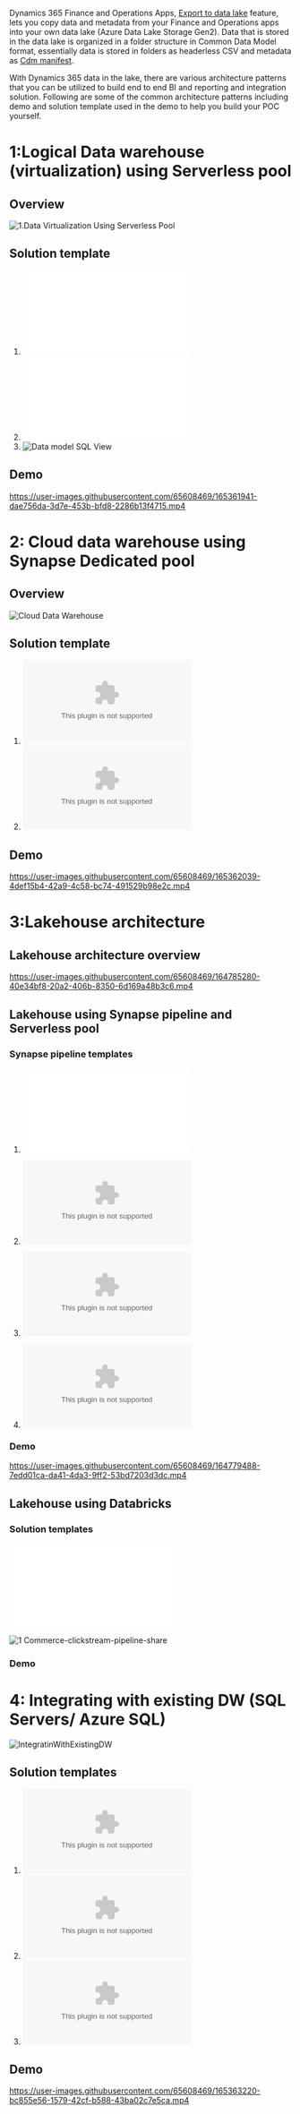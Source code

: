 
Dynamics 365 Finance and Operations Apps, [Export to data lake](https://docs.microsoft.com/en-us/dynamics365/fin-ops-core/dev-itpro/data-entities/finance-data-azure-data-lake) feature, lets you copy data and metadata from your Finance and Operations apps into your own data lake (Azure Data Lake Storage Gen2). 
Data that is stored in the data lake is organized in a folder structure in Common Data Model format, essentially data is stored in folders as headerless CSV and metadata as [Cdm manifest](https://docs.microsoft.com/en-us/common-data-model/cdm-manifest).  

With Dynamics 365 data in the lake, there are various architecture patterns that you can be utilized to build end to end BI and reporting and integration solution.
Following are some of the common architecture patterns including demo and solution template used in the demo to help you build your POC yourself.

# 1:Logical Data warehouse (virtualization) using Serverless pool

## Overview 
![1.Data Virtualization Using Serverless Pool](DataVirtualization/DataVirtualization.png)

## Solution template
1. ![Use CDMUtil and configure to create External Table/Views on Serverless SQL Pool](../CDMUtilSolution/readme.md)
2. ![Data model SQL View](/DataVirtualization/LogicalDW_DataModelViews.sql) 
3. ![Data model SQL View](/DataVirtualization/GLReport_DataVirtualization.pbix) 

## Demo 
https://user-images.githubusercontent.com/65608469/165361941-dae756da-3d7e-453b-bfd8-2286b13f4715.mp4

# 2: Cloud data warehouse using Synapse Dedicated pool

## Overview 

![Cloud Data Warehouse](CloudDatawarehouse/CloudDataWarehouse.png)

## Solution template
1. ![Copy Synapse Table](/CloudDatawarehouse/CopySynapseTable.zip)
2. ![GL Data Materialize](/CloudDatawarehouse/GLDataMaterialize.zip)

## Demo

https://user-images.githubusercontent.com/65608469/165362039-4def15b4-42a9-4c58-bc74-491529b98e2c.mp4

# 3:Lakehouse architecture 

## Lakehouse architecture overview

https://user-images.githubusercontent.com/65608469/164785280-40e34bf8-20a2-406b-8350-6d169a48b3c6.mp4

## Lakehouse using Synapse pipeline and Serverless pool

### Synapse pipeline templates

1. ![SQL Script to get table metadata](Lakehouse/GetTablesMetadata.sql)

2. ![1 SilverCDMtoDelta](Lakehouse/1_Silver_CDMToDeltaLake.zip)

3. ![2 GoldDimTransform](Lakehouse/3_GoldTransformation_Dim.zip)

4. ![3 GoldFactTransform](Lakehouse/3_GoldTransformation_Fact.zip)

### Demo
https://user-images.githubusercontent.com/65608469/164779488-7edd01ca-da41-4da3-9ff2-53bd7203d3dc.mp4

## Lakehouse using Databricks 

### Solution templates
![1 Commerce_clickstream_fake_data.py](Lakehouse/Commerce_clickstream_fake_data.py)

![1 Commerce-clickstream-pipeline-share](Lakehouse/Commerce-clickstream-pipeline-share.ipynb)

### Demo


# 4: Integrating with existing DW (SQL Servers/ Azure SQL)

![IntegratinWithExistingDW](SQLIntegration/IntegratinWithExistingDW.png)


## Solution templates

1. ![CDMToSQL](SQLIntegration/CDMToSQL.zip)
2. ![SynapseToSQLFullExport](SQLIntegration/FullExport_SQL.zip)
3. ![SynapseToSQLIncrementalExport](SQLIntegration/IncrementalExport_SQL.zip)

## Demo 
https://user-images.githubusercontent.com/65608469/165363220-bc855e56-1579-42cf-b588-43ba02c7e5ca.mp4


